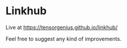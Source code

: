 # Linkhub

Live at https://tensorgenius.github.io/linkhub/


Feel free to suggest any kind of improvements.
